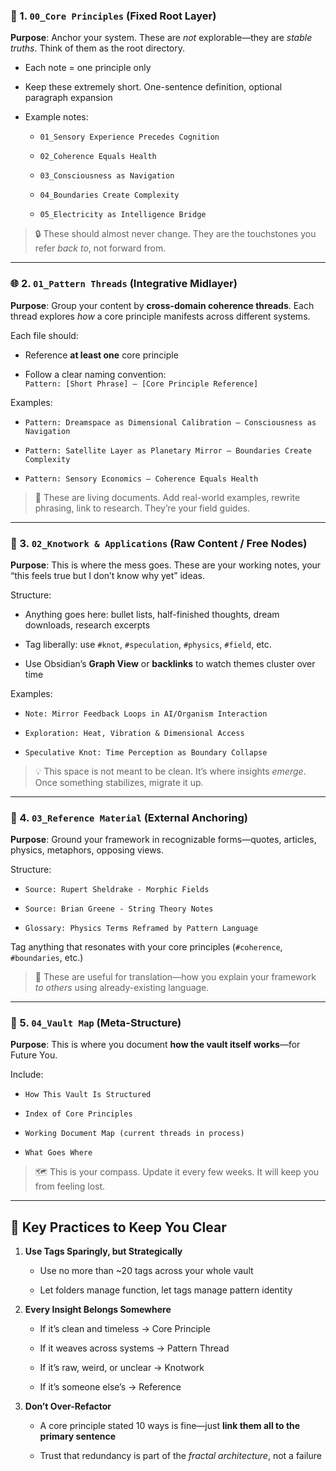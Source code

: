 ### 🧱 1. `00_Core Principles` (Fixed Root Layer)

**Purpose**: Anchor your system. These are _not_ explorable—they are _stable truths_. Think of them as the root directory.

- Each note = one principle only
    
- Keep these extremely short. One-sentence definition, optional paragraph expansion
    
- Example notes:
    
    - `01_Sensory Experience Precedes Cognition`
        
    - `02_Coherence Equals Health`
        
    - `03_Consciousness as Navigation`
        
    - `04_Boundaries Create Complexity`
        
    - `05_Electricity as Intelligence Bridge`
        

> 🔒 These should almost never change. They are the touchstones you refer _back to_, not forward from.

---

### 🌐 2. `01_Pattern Threads` (Integrative Midlayer)

**Purpose**: Group your content by **cross-domain coherence threads**. Each thread explores _how_ a core principle manifests across different systems.

Each file should:

- Reference **at least one** core principle
    
- Follow a clear naming convention:  
    `Pattern: [Short Phrase] – [Core Principle Reference]`
    

Examples:

- `Pattern: Dreamspace as Dimensional Calibration – Consciousness as Navigation`
    
- `Pattern: Satellite Layer as Planetary Mirror – Boundaries Create Complexity`
    
- `Pattern: Sensory Economics – Coherence Equals Health`
    

> 🌿 These are living documents. Add real-world examples, rewrite phrasing, link to research. They’re your field guides.

---

### 🔬 3. `02_Knotwork & Applications` (Raw Content / Free Nodes)

**Purpose**: This is where the mess goes. These are your working notes, your “this feels true but I don’t know why yet” ideas.

Structure:

- Anything goes here: bullet lists, half-finished thoughts, dream downloads, research excerpts
    
- Tag liberally: use `#knot`, `#speculation`, `#physics`, `#field`, etc.
    
- Use Obsidian’s **Graph View** or **backlinks** to watch themes cluster over time
    

Examples:

- `Note: Mirror Feedback Loops in AI/Organism Interaction`
    
- `Exploration: Heat, Vibration & Dimensional Access`
    
- `Speculative Knot: Time Perception as Boundary Collapse`
    

> 💡 This space is not meant to be clean. It’s where insights _emerge_. Once something stabilizes, migrate it up.

---

### 🧬 4. `03_Reference Material` (External Anchoring)

**Purpose**: Ground your framework in recognizable forms—quotes, articles, physics, metaphors, opposing views.

Structure:

- `Source: Rupert Sheldrake - Morphic Fields`
    
- `Source: Brian Greene - String Theory Notes`
    
- `Glossary: Physics Terms Reframed by Pattern Language`
    

Tag anything that resonates with your core principles (`#coherence`, `#boundaries`, etc.)

> 🧠 These are useful for translation—how you explain your framework _to others_ using already-existing language.

---

### 🧩 5. `04_Vault Map` (Meta-Structure)

**Purpose**: This is where you document **how the vault itself works**—for Future You.

Include:

- `How This Vault Is Structured`
    
- `Index of Core Principles`
    
- `Working Document Map (current threads in process)`
    
- `What Goes Where`
    

> 🗺️ This is your compass. Update it every few weeks. It will keep you from feeling lost.

---

## 🧭 Key Practices to Keep You Clear

1. **Use Tags Sparingly, but Strategically**
    
    - Use no more than ~20 tags across your whole vault
        
    - Let folders manage function, let tags manage pattern identity
        
2. **Every Insight Belongs Somewhere**
    
    - If it’s clean and timeless → Core Principle
        
    - If it weaves across systems → Pattern Thread
        
    - If it’s raw, weird, or unclear → Knotwork
        
    - If it’s someone else’s → Reference
        
3. **Don’t Over-Refactor**
    
    - A core principle stated 10 ways is fine—just **link them all to the primary sentence**
        
    - Trust that redundancy is part of the _fractal architecture_, not a failure